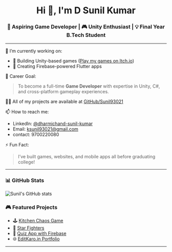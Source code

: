 <h1 align="center">Hi 👋, I'm D Sunil Kumar</h1>
<h3 align="center">🚀 Aspiring Game Developer | 🎮 Unity Enthusiast | 💡 Final Year B.Tech Student</h3>

---

🌱 I’m currently working on:
- 🧩 Building Unity-based games ([Play my games on Itch.io](https://sunil93021.itch.io))
- 📱 Creating Firebase-powered Flutter apps


🎯 Career Goal:
> To become a full-time **Game Developer** with expertise in Unity, C#, and cross-platform gameplay experiences.

👨‍💻 All of my projects are available at [GitHub/Sunil93021](https://github.com/Sunil93021)

📫 How to reach me:
- LinkedIn: [@dharmichand-sunil-kumar](https://www.linkedin.com/in/dharmichand-sunil-kumar-56200318b/)
- Email: ksunil93021@gmail.com
- contact: 9700220080

⚡ Fun Fact:
> I’ve built games, websites, and mobile apps all before graduating college!

---

### 📊 GitHub Stats

![Sunil's GitHub stats](https://github-readme-stats.vercel.app/api?username=Sunil93021&show_icons=true&theme=tokyonight)

### 🎮 Featured Projects

- 🕹️ [Kitchen Chaos Game](https://sunil93021.itch.io/kitchen-chaos)
- 🚀 [Star Fighters](https://sunil93021.itch.io/startfighters)
- 📱 [Quiz App with Firebase](https://github.com/Sunil93021/Quiz-App-with-Firebase-)
- 🌐 [EditKaro.in Portfolio](https://web-project-xnt2.onrender.com/)

---

